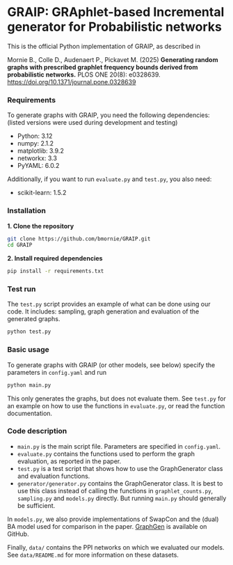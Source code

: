 # GRAIP: GRAphlet-based Incremental generator for Probabilistic networks

This is the official Python implementation of GRAIP, as described in  

Mornie B., Colle D., Audenaert P., Pickavet M. (2025) **Generating random graphs with prescribed graphlet frequency bounds derived from probabilistic networks.** PLOS ONE 20(8): e0328639. https://doi.org/10.1371/journal.pone.0328639

### Requirements  
To generate graphs with GRAIP, you need the following dependencies: (listed versions were used during development and testing)  
- Python: 3.12  
- numpy: 2.1.2
- matplotlib: 3.9.2  
- networkx: 3.3
- PyYAML: 6.0.2
  
Additionally, if you want to run `evaluate.py` and `test.py`, you also need:
- scikit-learn: 1.5.2

### Installation  
**1. Clone the repository**  
```bash
git clone https://github.com/bmornie/GRAIP.git
cd GRAIP
```
**2. Install required dependencies**  
```bash
pip install -r requirements.txt
```

### Test run
The `test.py` script provides an example of what can be done using our code. It includes: sampling, graph generation and evaluation of the generated graphs.
```bash
python test.py
```

### Basic usage
To generate graphs with GRAIP (or other models, see below) specify the parameters in `config.yaml` and run
```bash
python main.py
```
This only generates the graphs, but does not evaluate them. See `test.py` for an example on how to use the functions in `evaluate.py`, or read the function documentation.

### Code description
- `main.py` is the main script file. Parameters are specified in `config.yaml`.
- `evaluate.py` contains the functions used to perform the graph evaluation, as reported in the paper.
- `test.py` is a test script that shows how to use the GraphGenerator class and evaluation functions.
- `generator/generator.py` contains the GraphGenerator class. It is best to use this class instead of calling the functions in `graphlet_counts.py`, `sampling.py` and `models.py` directly. But running `main.py` should generally be sufficient.
  
In `models.py`, we also provide implementations of SwapCon and the (dual) BA model used for comparison in the paper. [GraphGen](https://github.com/idea-iitd/graphgen) is available on GitHub.

Finally, `data/` contains the PPI networks on which we evaluated our models. See `data/README.md` for more information on these datasets.
